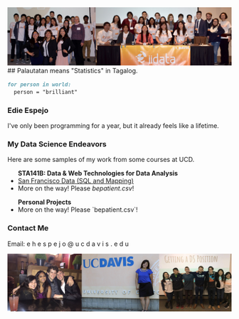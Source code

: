 <img src="images/iidata_banner.jpg">
## Palautatan means "Statistics" in Tagalog.

```markdown
for person in world:
  person = "brilliant"
```

### Edie Espejo
I've only been programming for a year, but it already feels like a lifetime.

### My Data Science Endeavors
Here are some samples of my work from some courses at UCD.

<ul>
<b>STA141B: Data & Web Technologies for Data Analysis</b>
<li><a href="assignment6.html" title="Exploring San Francisco Data">San Francisco Data (SQL and Mapping)</a></li>
<li>More on the way! Please <i>bepatient.csv</i>!</li>
</ul>

<ul>
<b>Personal Projects</b>
<li>More on the way! Please `bepatient.csv`!</li>
</ul>


### Contact Me
Email: e h e s p e j o @ u c d a v i s . e d u

<img src="images/banner2.jpg">
